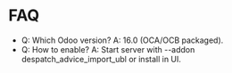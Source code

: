 # FAQ

- Q: Which Odoo version? A: 16.0 (OCA/OCB packaged).
- Q: How to enable? A: Start server with --addon despatch_advice_import_ubl or install in UI.
